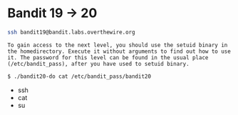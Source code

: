 # Bandit 19 -> 20

```bash
ssh bandit19@bandit.labs.overthewire.org
```

```
To gain access to the next level, you should use the setuid binary in the homedirectory. Execute it without arguments to find out how to use it. The password for this level can be found in the usual place (/etc/bandit_pass), after you have used to setuid binary.
```

```bash
$ ./bandit20-do cat /etc/bandit_pass/bandit20
```

* ssh
* cat
* su 
